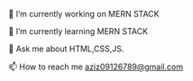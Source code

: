 🔭 I’m currently working on MERN STACK

🌱 I’m currently learning MERN STACK

💬 Ask me about HTML,CSS,JS.

📫 How to reach me aziz09126789@gmail.com



